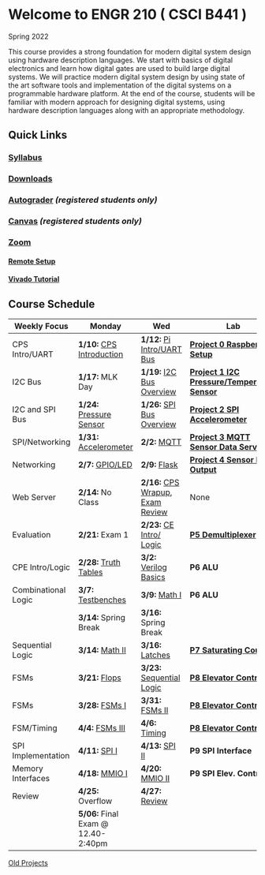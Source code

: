 # Welcome to ENGR 210 ( CSCI B441 )

Spring 2022

This course provides a strong foundation for modern digital system
design using hardware description languages. We start with basics of
digital electronics and learn how digital gates are used to build
large digital systems. We will practice modern digital system design
by using state of the art software tools and implementation of the
digital systems on a programmable hardware platform.  At the end of
the course, students will be familiar with modern approach for
designing digital systems, using hardware description languages along
with an appropriate methodology.

## Quick Links

### [Syllabus](syllabus.md)

### [Downloads](http://github.com/engr210/downloads) 

### [Autograder](https://autograder.sice.indiana.edu) _(registered students only)_

### [Canvas](https://iu.instructure.com/courses/1947790) _(registered students only)_

### [Zoom](https://iu.zoom.us/j/83005621515) 

#### [Remote Setup](https://uisapp2.iu.edu/confluence-prd/pages/viewpage.action?pageId=280461906)

#### [Vivado Tutorial](vlog/projects/A_Logic_Gates) 


<!--
[P5 - Raspberry Pi Setup](P5.md)
-->

## Course Schedule

| Weekly Focus      | Monday                                                                    | Wed                                                               | Lab                                           |
|-------------------|------------------------------------------------------------------         |--------------------------------------------------------------     |-----------------------------------------------|
| CPS Intro/UART    | **1/10:** [CPS Introduction](lectures/CPS_Introduction.pdf)               | **1/12:** [Pi Intro/UART Bus](lectures/RaspberryPi_UART.pdf)      | [**Project 0 Raspberry PI Setup**](P0) |
| I2C Bus           | **1/17:** MLK Day                                                         | **1/19:** [I2C Bus Overview](lectures/I2C_Introduction.pdf)       | [**Project 1 I2C Pressure/Temperature Sensor**](P1)               |
| I2C and SPI Bus   | **1/24:** [Pressure Sensor](lectures/LPS331AP_Pressure_Sensor_SP22.pdf)   | **1/26:** [SPI Bus Overview](lectures/SPI_bus_SP22.pdf)           | [**Project 2 SPI Accelerometer**](P2) |
| SPI/Networking    | **1/31:** [Accelerometer](lectures/Accelerometer_SP22.pdf)                | **2/2:** [MQTT](lectures/MQTT_SP22.pdf)                           | [**Project 3 MQTT Sensor Data Server**](P3) |
| Networking        | **2/7:** [GPIO/LED](lectures/GPIO_LED.pdf)                                | **2/9:** [Flask](lectures/Flask_sp22.pdf)                         | [**Project 4 Sensor LED Output**](P4) |
| Web Server        | **2/14:** No Class                                                        | **2/16:** [CPS Wrapup](lectures/CPS_Wrapup_SP22.pdf), [Exam Review](exam1) | None |
| Evaluation        | **2/21:** Exam 1                                                          | **2/23:** [CE Intro/ Logic](lectures/00_Logic_Gates.pdf)          | **[P5 Demultiplexer](vlog/projects/B_Demultiplexer)** |
| CPE Intro/Logic   | **2/28:** [Truth Tables](lectures/01_Truth_Tables.pdf)                    | **3/2:** [Verilog Basics](lectures/02_Verilog_Basics.pdf)         |  **P6 ALU**|
| Combinational Logic|**3/7:**  [Testbenches](lectures/03_Testbenches.pdf)                      | **3/9:** [Math I](lectures/04_Math_I.pdf)                         |  **P6 ALU**|
|                   | **3/14:** Spring Break                                                    | **3/16:** Spring Break                                            |                                               |
| Sequential Logic  | **3/14:** [Math II](lectures/05_Math_II.pdf)                              | **3/16:** [Latches](lectures/06_Latches.pdf)                      | **[P7 Saturating Counter](https://docs.google.com/document/d/1JLgk0VguSrih_h3BsMyMtInTJ4Qrl--Hv2jkxK4chZw)**|
| FSMs              | **3/21:** [Flops](lectures/07_Flops.pdf)                                  | **3/23:** [Sequential Logic](lectures/08_Sequential.pdf)          | **[P8 Elevator Controller](https://docs.google.com/document/d/1IdqlRf4rqOpv0cBeurJ29rpMXwudnfIx8i1Z8IPmqxI)**|
| FSMs              | **3/28:** [FSMs I](lectures/09_FSM_I.pdf)                                 | **3/31:** [FSMs II](lectures/10_FSM_II.pdf)                       | **[P8 Elevator Controller](https://docs.google.com/document/d/1IdqlRf4rqOpv0cBeurJ29rpMXwudnfIx8i1Z8IPmqxI)**|
| FSM/Timing        | **4/4:** [FSMs III](lectures/11_FSM_III.pdf)                              | **4/6:** [Timing](lectures/12_Timing.pdf)                         |  **[P8 Elevator Controller](https://docs.google.com/document/d/1IdqlRf4rqOpv0cBeurJ29rpMXwudnfIx8i1Z8IPmqxI)**|
| SPI Implementation| **4/11:** [SPI I](lectures/13_SPI_I.pdf)                                  | **4/13:** [SPI II](lectures/14_SPI_II.pdf)                        | **P9 SPI Interface**                              |
| Memory Interfaces | **4/18:** [MMIO I](lectures/15_MMIO_I.pdf)                                | **4/20:** [MMIO II](lectures/16_MMIO_II.pdf)                      | **P9 SPI Elev. Controller**                       |
| Review            | **4/25:** Overflow                                                        | **4/27:** [Review](lectures/18_Review.pdf)                        |                                               |
|                   | **5/06:** Final Exam @ 12.40-2:40pm                         |                                                                   |                                               |



[Old Projects](old_projects.md)
